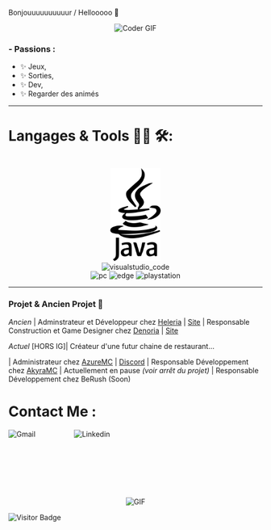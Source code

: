 Bonjouuuuuuuuuur / Hellooooo 👋
<p  align="center"><img src="https://media.giphy.com/media/SWoSkN6DxTszqIKEqv/giphy.gif" alt="Coder GIF" width="500" height="400">


### - Passions : 
- ✨ Jeux, 
- ✨ Sorties,
- ✨ Dev,
- ✨ Regarder des animés

---------------------------------

# Langages & Tools 👨‍💻 🛠:
<p align="center">
</br>
<img src="https://github.com/Xx-Ashutosh-xX/Xx-Ashutosh-xX/blob/master/assets/icons/java.png" alt="java"  width="100" hight="50">
<br>
<img src="https://github.com/Xx-Ashutosh-xX/Xx-Ashutosh-xX/blob/master/assets/icons/visualstudio_code.png" alt="visualstudio_code" width="240" hight="50">
<br>
<img src="https://github.com/Xx-Ashutosh-xX/Xx-Ashutosh-xX/blob/master/assets/icons/pc.png" alt="pc" width="100" hight="50">
<img src="https://github.com/Xx-Ashutosh-xX/Xx-Ashutosh-xX/blob/master/assets/icons/edge.png" alt="edge" width="100" hight="50">
<img src="https://github.com/Xx-Ashutosh-xX/Xx-Ashutosh-xX/blob/master/assets/icons/playstation@3x.png" alt="playstation" width="150" hight="50">
</br>
</p>

---------------------------------

### Projet & Ancien Projet 👋
_Ancien_
| Adminstrateur et Développeur chez [Heleria](https://twitter.com/Heleria_Net) | [Site](https://heleria.fr)
| Responsable Construction et Game Designer chez [Denoria](https://twitter.com/DenoriaNetwork) | [Site](https://denoria.fr)

_Actuel_
[HORS IG]| Créateur d'une futur chaine de restaurant...

| Administrateur chez [AzureMC](https://twitter.com/AzureMC_Net) | [Discord](https://discord.gg/kKP9vgmvne)
| Responsable Développement chez [AkyraMC](https://twitter.com/AkyraMC_Fr) | Actuellement en pause _(voir arrêt du projet)_
| Responsable Développement chez BeRush (Soon)





# Contact Me :

<a href="mailto:paypaldhoom@gmail.com">
 <img align="left" alt="Gmail" width="130" hight="100" src="https://github.com/Xx-Ashutosh-xX/Xx-Ashutosh-xX/blob/master/assets/icons/gmail.png" />
</a>

<a href="https://www.linkedin.com/in/brice-riant-51ba9a200/">
  <img align="left" alt="Linkedin" width="150" hight="100" src="https://github.com/Xx-Ashutosh-xX/Xx-Ashutosh-xX/blob/master/assets/icons/linkedin.png" />
</a>

<br>
<br>
<br>
<br>
<br>
<br>
<br>

<p align="center">
<img hight="300" width="700" alt="GIF" align="center" src="https://github.com/Xx-Ashutosh-xX/Xx-Ashutosh-xX/blob/master/assets/208593.gif">
</p>

![Visitor Badge](https://visitor-badge.laobi.icu/badge?page_id=Dhoomi.Dhoomi)
